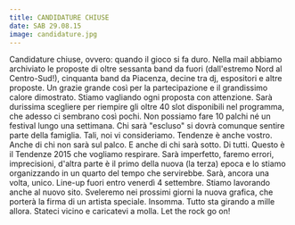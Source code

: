 ```yaml
---
title: CANDIDATURE CHIUSE
date: SAB 29.08.15
image: candidature.jpg
---
```


Candidature chiuse, ovvero: quando il gioco si fa duro. Nella mail abbiamo archiviato le proposte di oltre sessanta band da fuori (dall'estremo Nord al Centro-Sud!), cinquanta band da Piacenza, decine tra dj, espositori e altre proposte. Un grazie grande così per la partecipazione e il grandissimo calore dimostrato. Stiamo vagliando ogni proposta con attenzione. Sarà durissima scegliere per riempire gli oltre 40 slot disponibili nel programma, che adesso ci sembrano così pochi. Non possiamo fare 10 palchi né un festival lungo una settimana. Chi sarà "escluso" si dovrà comunque sentire parte della famiglia. Tali, noi vi consideriamo. Tendenze è anche vostro. Anche di chi non sarà sul palco. E anche di chi sarà sotto. Di tutti. Questo è il Tendenze 2015 che vogliamo respirare. Sarà imperfetto, faremo errori, imprecisioni, d'altra parte è il primo della nuova (la terza) epoca e lo stiamo organizzando in un quarto del tempo che servirebbe. Sarà, ancora una volta, unico. Line-up fuori entro venerdì 4 settembre. Stiamo lavorando anche al nuovo sito. Sveleremo nei prossimi giorni la nuova grafica, che porterà la firma di un artista speciale. Insomma. Tutto sta girando a mille allora. Stateci vicino e caricatevi a molla. Let the rock go on!
